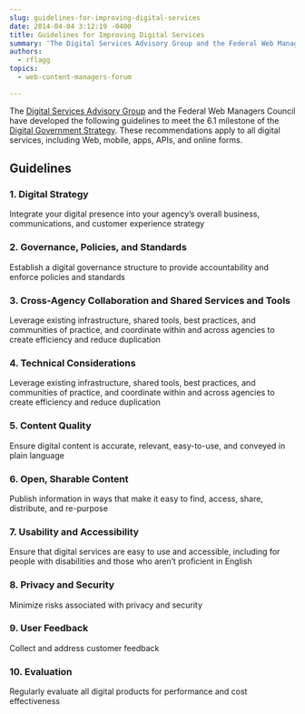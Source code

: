 ```yaml
---
slug: guidelines-for-improving-digital-services
date: 2014-04-04 3:12:19 -0400
title: Guidelines for Improving Digital Services
summary: 'The Digital Services Advisory Group and the Federal Web Managers Council have developed the following guidelines to meet the 6.1 milestone of the Digital Government Strategy. These recommendations apply to all digital services, including Web, mobile, apps, APIs, and online forms. Guidelines Guideline 1: Digital Strategy Integrate your digital presence into your agency&rsquo;s overall business, communications, and customer experience strategy Guideline 2: Governance,'
authors:
  - rflagg
topics:
  - web-content-managers-forum

---
```


The [Digital Services Advisory Group](https://obamawhitehouse.archives.gov/digitalgov/advisory-group) and the Federal Web Managers Council have developed the following guidelines to meet the 6.1 milestone of the [Digital Government Strategy](https://obamawhitehouse.archives.gov/sites/default/files/omb/egov/digital-government/digital-government.html). These recommendations apply to all digital services, including Web, mobile, apps, APIs, and online forms.

## Guidelines

### 1. Digital Strategy
Integrate your digital presence into your agency’s overall business, communications, and customer experience strategy

### 2. Governance, Policies, and Standards
Establish a digital governance structure to provide accountability and enforce policies and standards

### 3. Cross-Agency Collaboration and Shared Services and Tools
Leverage existing infrastructure, shared tools, best practices, and communities of practice, and coordinate within and across agencies to create efficiency and reduce duplication

### 4. Technical Considerations
Leverage existing infrastructure, shared tools, best practices, and communities of practice, and coordinate within and across agencies to create efficiency and reduce duplication

### 5. Content Quality
Ensure digital content is accurate, relevant, easy-to-use, and conveyed in plain language

### 6. Open, Sharable Content
Publish information in ways that make it easy to find, access, share, distribute, and re-purpose

### 7. Usability and Accessibility
Ensure that digital services are easy to use and accessible, including for people with disabilities and those who aren&#8217;t proficient in English

### 8. Privacy and Security
Minimize risks associated with privacy and security

### 9. User Feedback
Collect and address customer feedback

### 10. Evaluation
Regularly evaluate all digital products for performance and cost effectiveness
